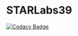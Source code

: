 # STARLabs39

[![Codacy Badge](https://api.codacy.com/project/badge/Grade/bf548d5a3ae3495a8552e0baba65bf82)](https://www.codacy.com/app/nareddyt/STARLabs39?utm_source=github.com&amp;utm_medium=referral&amp;utm_content=chase-lewis/STARLabs39&amp;utm_campaign=Badge_Grade)
